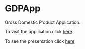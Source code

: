 # GDPApp

Gross Domestic Product Application.

To visit the application click [here](https://fjcl.shinyapps.io/GDPApp/).

To see the presentation click [here](http://rpubs.com/f_javier_carrasco_lopez/306345).
